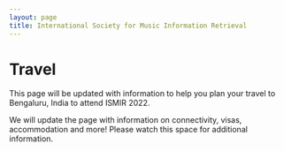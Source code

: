 ```yaml
---
layout: page
title: International Society for Music Information Retrieval
---
```


# Travel

This page will be updated with information to help you plan your travel to Bengaluru, India to attend ISMIR 2022. 

We will update the page with information on connectivity, visas, accommodation and more! Please watch this space for additional information. 